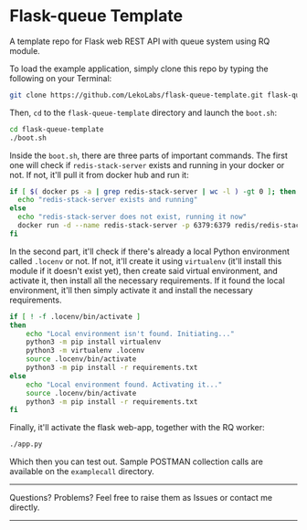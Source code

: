 # Flask-queue Template

A template repo for Flask web REST API with queue system using RQ module.

To load the example application, simply clone this repo by typing the following on your Terminal:

```bash
git clone https://github.com/LekoLabs/flask-queue-template.git flask-queue-template
```

Then, `cd` to the `flask-queue-template` directory and launch the `boot.sh`:

```bash
cd flask-queue-template
./boot.sh
```

Inside the `boot.sh`, there are three parts of important commands. The first one will check if `redis-stack-server` exists and running in
your docker or not. If not, it'll pull it from docker hub and run it:

```bash
if [ $( docker ps -a | grep redis-stack-server | wc -l ) -gt 0 ]; then
  echo "redis-stack-server exists and running"
else
  echo "redis-stack-server does not exist, running it now"
  docker run -d --name redis-stack-server -p 6379:6379 redis/redis-stack-server:latest
fi
```

In the second part, it'll check if there's already a local Python environment called `.locenv` or not. If not,
it'll create it using `virtualenv` (it'll install this module if it doesn't exist yet), then create said
virtual environment, and activate it, then install all the necessary requirements. If it found the local environment,
it'll then simply activate it and install the necessary requirements.

```bash
if [ ! -f .locenv/bin/activate ]
then
    echo "Local environment isn't found. Initiating..."
    python3 -m pip install virtualenv
    python3 -m virtualenv .locenv
    source .locenv/bin/activate
    python3 -m pip install -r requirements.txt
else
    echo "Local environment found. Activating it..."
    source .locenv/bin/activate
    python3 -m pip install -r requirements.txt
fi
```

Finally, it'll activate the flask web-app, together with the RQ worker:

```bash
./app.py
```

Which then you can test out. Sample POSTMAN collection calls are available on the `examplecall` directory.

---

Questions? Problems? Feel free to raise them as Issues or contact me directly.

---
